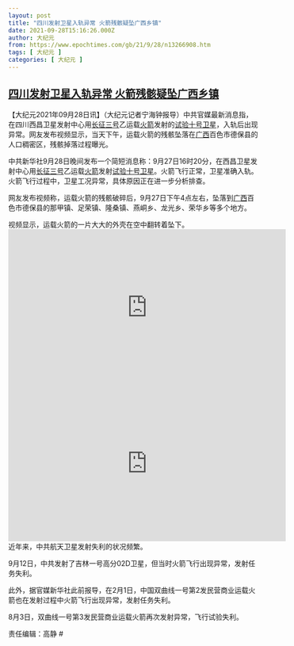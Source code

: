 ```yaml
---
layout: post
title: "四川发射卫星入轨异常 火箭残骸疑坠广西乡镇"
date: 2021-09-28T15:16:26.000Z
author: 大纪元
from: https://www.epochtimes.com/gb/21/9/28/n13266908.htm
tags: [ 大纪元 ]
categories: [ 大纪元 ]
---
```

<!--1632842186000-->
[四川发射卫星入轨异常 火箭残骸疑坠广西乡镇](https://www.epochtimes.com/gb/21/9/28/n13266908.htm)
------

<div>
<p>【大纪元2021年09月28日讯】（大纪元记者宁海钟报导）中共官媒最新消息指，在四川西昌卫星发射中心用<a href="https://www.epochtimes.com/gb/tag/%E9%95%BF%E5%BE%81%E4%B8%89%E5%8F%B7.html">长征三号</a>乙运载<a href="https://www.epochtimes.com/gb/tag/%E7%81%AB%E7%AE%AD.html">火箭</a>发射的<a href="https://www.epochtimes.com/gb/tag/%E8%AF%95%E9%AA%8C%E5%8D%81%E5%8F%B7%E5%8D%AB%E6%98%9F.html">试验十号卫星</a>，入轨后出现异常。网友发布视频显示，当天下午，运载火箭的残骸坠落在<a href="https://www.epochtimes.com/gb/tag/%E5%B9%BF%E8%A5%BF.html">广西</a>百色市德保县的人口稠密区，残骸掉落过程曝光。</p><p>中共新华社9月28日晚间发布一个简短消息称：9月27日16时20分，在西昌卫星发射中心用<a href="https://www.epochtimes.com/gb/tag/%E9%95%BF%E5%BE%81%E4%B8%89%E5%8F%B7.html">长征三号</a>乙运载<a href="https://www.epochtimes.com/gb/tag/%E7%81%AB%E7%AE%AD.html">火箭</a>发射<a href="https://www.epochtimes.com/gb/tag/%E8%AF%95%E9%AA%8C%E5%8D%81%E5%8F%B7%E5%8D%AB%E6%98%9F.html">试验十号卫星</a>。火箭飞行正常，卫星准确入轨。火箭飞行过程中，卫星工况异常，具体原因正在进一步分析排查。</p><p>网友发布视频称，运载火箭的残骸破碎后，9月27日下午4点左右，坠落到<a href="https://www.epochtimes.com/gb/tag/%E5%B9%BF%E8%A5%BF.html">广西</a>百色市德保县的那甲镇、足荣镇、隆桑镇、燕峒乡、龙光乡、荣华乡等多个地方。</p><p>视频显示，运载火箭的一片大大的外壳在空中翻转着坠下。<br /><iframe src="https://www.youmaker.com/embed/4b8266d2-e8f6-471f-ab97-87dc037093df?r=16x9&#038;d=17" width="560" height="315" frameborder="0" allowfullscreen playsinline></iframe><br /><iframe src="https://www.youmaker.com/embed/2f42a63f-439e-462d-bd74-19586c86dd20?r=16x9&#038;d=15" width="560" height="315" frameborder="0" allowfullscreen playsinline></iframe><br />近年来，中共航天卫星发射失利的状况频繁。</p><p>9月12日，中共发射了吉林一号高分02D卫星，但当时火箭飞行出现异常，发射任务失利。</p><p>此外，据官媒新华社此前报导，在2月1日，中国双曲线一号第2发民营商业运载火箭也在发射过程中火箭飞行出现异常，发射任务失利。</p><p>8月3日，双曲线一号第3发民营商业运载火箭再次发射异常，飞行试验失利。</p><p>责任编辑：高静 #</p>
</div>
